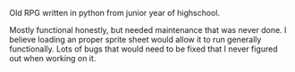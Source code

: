 Old RPG written in python from junior year of highschool. 

Mostly functional honestly, but needed maintenance that was never done. I believe loading an proper sprite sheet would allow it to run generally functionally. Lots of bugs that would need to be fixed that I never figured out when working on it. 
